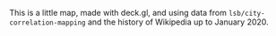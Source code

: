 This is a little map, made with deck.gl, and using data from `lsb/city-correlation-mapping` and the history of Wikipedia up to January 2020.
